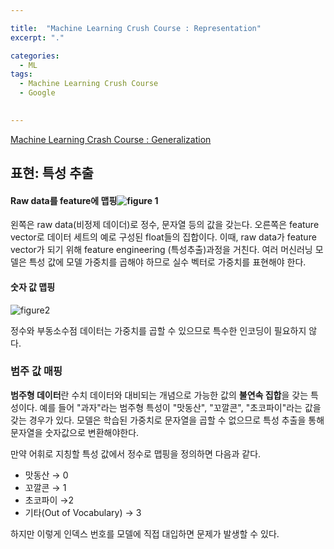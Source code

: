 ```yaml
---

title:  "Machine Learning Crush Course : Representation"
excerpt: "."

categories:
  - ML
tags:
  - Machine Learning Crush Course
  - Google
  

---
```


[Machine Learning Crash Course : Generalization](https://developers.google.com/machine-learning/crash-course/generalization/video-lecture?hl=en)

## 표현: 특성 추출

#### Raw data를 feature에 맵핑![figure 1](https://developers.google.com/machine-learning/crash-course/images/RawDataToFeatureVector.svg)

왼쪽은 raw data(비정제 데이더)로 정수, 문자열 등의 값을 갖는다. 오른쪽은 feature vector로 데이터 세트의 예로 구성된 float들의 집합이다. 이때, raw data가 feature vector가 되기 위해 feature engineering (특성추출)과정을 거친다.  여러 머신러닝 모델은 특성 값에 모델 가중치를 곱해야 하므로 실수 벡터로 가중치를 표현해야 한다.



#### 숫자 값 맵핑

![figure2](https://developers.google.com/machine-learning/crash-course/images/FloatingPointFeatures.svg)

정수와 부동소수점 데이터는 가중치를 곱할 수 있으므로 특수한 인코딩이 필요하지 않다. 



### 범주 값 매핑

**범주형 데이터**란 수치 데이터와 대비되는 개념으로 가능한 값의 **불연속 집합**을 갖는 특성이다. 예를 들어 "과자"라는 범주형 특성이 "맛동산", "꼬깔콘", "초코파이"라는 값을 갖는 경우가 있다.  모델은 학습된 가중치로 문자열을 곱할 수 없으므로 특성 추출을 통해 문자열을 숫자값으로 변환해야한다.  

만약 어휘로 지칭할 특성 값에서 정수로 맵핑을 정의하면 다음과 같다.

- 맛동산 → 0
- 꼬깔콘 → 1
- 초코파이 →2
- 기타(Out of Vocabulary) → 3

하지만 이렇게 인덱스 번호를 모델에 직접 대입하면 문제가 발생할 수 있다.

### 